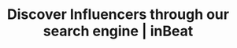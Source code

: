 ---
title: Discover Influencers through our search engine | inBeat
description: >-
  inBeat allows you to find the best influencers in any niche through its powerful
  search engine. Try our tool to win at influencer marketing.
pagetitle: Discover
sections:
  - title: Search
    description: >-
      inBeat instantly scans <span>Bios & Post</span> Descriptions, allowing you to find exacly what you need.
    icon: features-search-icon
    link:
      text: Book a demo &#8594;
      url: https://calendly.com/inbeatapp/inbeat-demo
      external: true
    image: /images/features-search-screenshot.png
    points:
      - title: By Hashtags
        description: >-
          Let our search engine return you the best influencers for any given hashtag TikTok & Instagram.
      - title: By Competitors
        description: >-
          With brand mentions, you can find influencers that have collaborated with your competitors.
      - title: By Keywords
        description: >-
          Sometimes keywords are the best way to find influencers. Use some discover creators for any niche.
  - title: Filter
    description: >-
      Filter your results and narrow down your searches to discover fitting Influencers.
    icon: features-filter-icon
    link:
      text: Book a demo &#8594;
      url: https://calendly.com/inbeatapp/inbeat-demo
      external: true
    image: /images/features-filter-screenshot.png
    points:
      - lines:
          - text: Location
          - text: Language
          - text: Has Website
      - lines:
          - text: Engagement
          - text: Has E-Mail
      - lines:
          - text: Followers
          - text: Is Verified
  - title: Select
    description: >-
      Once you know what you’re looking for, there’s two ways to pick-out influencers.
    icon: features-select-icon
    link:
      text: Book a demo &#8594;
      url: https://calendly.com/inbeatapp/inbeat-demo
      external: true
    image: /images/features-select-screenshot.png
    points:
      - title: One-By-One
        description: >-
          You can easily switch from their metrics to their feeds, saving you countless hours of research.
      - title: In Bulk
        description: >-
          You can specify your queries, select the amount of influencers you want in a click.
---